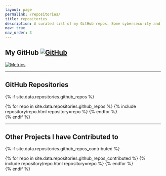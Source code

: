 ```yaml
---
layout: page
permalink: /repositories/
title: repositories
description: A curated list of my GitHub repos. Some cybersecurity and hacking related projects. 
nav: true
nav_order: 3
---
```


## My GitHub [![GitHub](https://img.shields.io/badge/GitHub-blue?style=for-the-badge&logo=github&logoColor=white)](https://github.com/morgenm)



[![Metrics](https://metrics.lecoq.io/morgenm?template=classic&achievements=1&languages=1&lines=1&notable=1&rss=1&base=header%2C%20activity%2C%20community%2C%20repositories%2C%20metadata&base.indepth=false&base.hireable=false&base.skip=false&languages=false&languages.ignored=html%2C%20css%2Cscss&languages.limit=8&languages.threshold=0%25&languages.other=false&languages.colors=github&languages.sections=most-used&languages.indepth=false&languages.analysis.timeout=15&languages.analysis.timeout.repositories=7.5&languages.categories=markup%2C%20programming&languages.recent.categories=markup%2C%20programming&languages.recent.load=300&languages.recent.days=14&lines=false&lines.sections=base&lines.repositories.limit=4&lines.history.limit=1&achievements=false&achievements.threshold=B&achievements.secrets=true&achievements.display=detailed&achievements.limit=0&achievements.ignored=verified&notable=false&notable.from=organization&notable.repositories=false&notable.indepth=false&notable.types=commit&notable.self=false&rss=false&rss.source=https%3A%2F%2Fmorgenm.github.io%2Ffeed.xml&rss.limit=4&config.timezone=America%2FChicago)](https://github.com/morgenm)

---

## GitHub Repositories

{% if site.data.repositories.github_repos %}
<div class="repositories d-flex flex-wrap flex-md-row flex-column justify-content-between align-items-center">
  {% for repo in site.data.repositories.github_repos %}
    {% include repository/repo.html repository=repo %}
  {% endfor %}
</div>
{% endif %}

---

## Other Projects I have Contributed to
{% if site.data.repositories.github_repos_contributed %}
<div class="repositories d-flex flex-wrap flex-md-row flex-column justify-content-between align-items-center">
  {% for repo in site.data.repositories.github_repos_contributed %}
    {% include repository/repo.html repository=repo %}
  {% endfor %}
</div>
{% endif %}